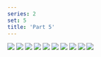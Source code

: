 ```yaml
---
series: 2
set: 5
title: 'Part 5'
---
```


![](../../../../assets/pelen-purul/part-5/pelen32.jpg)
![](../../../../assets/pelen-purul/part-5/pelen33.jpg)
![](../../../../assets/pelen-purul/part-5/pelen34.jpg)
![](../../../../assets/pelen-purul/part-5/pelen35.jpg)
![](../../../../assets/pelen-purul/part-5/pelen36.jpg)
![](../../../../assets/pelen-purul/part-5/pelen37.jpg)
![](../../../../assets/pelen-purul/part-5/pelen38.jpg)
![](../../../../assets/pelen-purul/part-5/pelen39.jpg)
![](../../../../assets/pelen-purul/part-5/pelen40.jpg)
![](../../../../assets/pelen-purul/part-5/pelen41.jpg)
